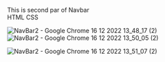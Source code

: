 This is second par of Navbar
<Br>
HTML CSS

![NavBar2 - Google Chrome 16 12 2022 13_48_17 (2)](https://user-images.githubusercontent.com/106438454/208093204-7bb22c2e-3eda-40a4-b4b0-c117f02cf89e.png)
<br>
![NavBar2 - Google Chrome 16 12 2022 13_50_05 (2)](https://user-images.githubusercontent.com/106438454/208093865-935f386d-38f2-4330-b531-b2caaa6f2947.png)
<br>

![NavBar2 - Google Chrome 16 12 2022 13_51_07 (2)](https://user-images.githubusercontent.com/106438454/208093891-f4a8b9fd-1f0f-42fe-ab14-12cbe03f0f3d.png)


    
